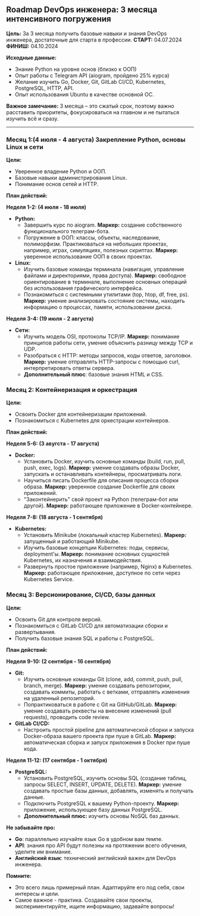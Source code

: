## Roadmap DevOps инженера: 3 месяца интенсивного погружения

**Цель:** За 3 месяца получить базовые навыки и знания DevOps инженера, достаточные для старта в профессии.
   **СТАРТ:** 04.07.2024
   **ФИНИШ:** 04.10.2024  

**Исходные данные:**

* Знание Python на уровне основ (близко к ООП)
* Опыт работы с Telegram API (aiogram, пройдено 25% курса)
* Желание изучить Go, Docker, Git, GitLab CI/CD, Kubernetes, PostgreSQL, HTTP, API.
* Опыт использования Ubuntu в качестве основной ОС.

**Важное замечание:** 3 месяца – это сжатый срок, поэтому важно расставить приоритеты, фокусироваться на главном и не пытаться изучить всё и сразу.

---

### Месяц 1:(4 июля - 4 августа)  Закрепление Python, основы Linux и сети

**Цели:** 

* Уверенное владение Python и ООП.
* Базовые навыки администрирования Linux. 
* Понимание основ сетей и HTTP. 

**План действий:**

**Неделя 1-2: (4 июля - 18 июля)**

* **Python:** 
    * Завершить курс по aiogram. **Маркер:**  создание собственного функционального телеграм-бота.
    * Погружение в ООП: классы, объекты, наследование, полиморфизм. Практиковаться на небольших проектах, например, играх, симуляциях, полезных скриптах. **Маркер:**  уверенное использование ООП в своих проектах. 
* **Linux:**
    * Изучить базовые команды терминала (навигация, управление файлами и директориями, права доступа). **Маркер:**  свободное ориентирование в терминале, выполнение основных операций без использования графического интерфейса.
    * Познакомиться с системными утилитами (top, htop, df, free, ps).  **Маркер:**  умение анализировать состояние системы, находить информацию о процессах, памяти, использовании диска.

**Неделя 3-4: (19 июля - 2 августа)**

* **Сети:**
    * Изучить модель OSI, протоколы TCP/IP.  **Маркер:**  понимание принципов работы сети, умение объяснить разницу между TCP и UDP. 
    * Разобраться с HTTP: методы запросов, коды ответов, заголовки.  **Маркер:**  умение отправлять HTTP-запросы с помощью curl, интерпретировать ответы сервера.
    * **Дополнительный плюс**: базовые знания HTML и CSS.


### Месяц 2: Контейнеризация и оркестрация

**Цели:** 

* Освоить Docker для контейнеризации приложений.
* Познакомиться с Kubernetes для оркестрации контейнеров. 

**План действий:**

**Неделя 5-6: (3 авугста - 17 августа)**

* **Docker:** 
    * Установить Docker, изучить основные команды (build, run, pull, push, exec, logs). **Маркер:**  умение создавать образы Docker, запускать и останавливать контейнеры, просматривать логи.
    * Научиться писать Dockerfile для описания процесса сборки образа.  **Маркер:**  уверенное создание Dockerfile для своих приложений. 
    * "Законтейнерить" свой проект на Python (телеграм-бот или другой).  **Маркер:**  работающее приложение в Docker-контейнере. 

**Неделя 7-8: (18 августа - 1 сентября)**

* **Kubernetes:**
    * Установить Minikube (локальный кластер Kubernetes).  **Маркер:**  запущенный и работающий Minikube.
    * Изучить базовые концепции Kubernetes: поды, сервисы, deployment'ы.  **Маркер:**  понимание основных сущностей Kubernetes, их назначения и взаимодействия. 
    * Развернуть простое приложение (например, Nginx) в Kubernetes.  **Маркер:**  работающее приложение, доступное по сети через Kubernetes Service.

### Месяц 3:  Версионирование, CI/CD, базы данных

**Цели:**

* Освоить Git для контроля версий.
* Познакомиться с GitLab CI/CD для автоматизации сборки и развертывания.
* Получить базовые знания SQL и работы с PostgreSQL.

**План действий:**

**Неделя 9-10: (2 сентября - 16 сентября)**

* **Git:** 
    * Изучить основные команды Git (clone, add, commit, push, pull, branch, merge).  **Маркер:**  умение создавать репозитории, создавать коммиты, работать с ветками, отправлять изменения на удаленный репозиторий.
    * Попрактиковаться в работе с Git на GitHub/GitLab.  **Маркер:**  умение создавать реквесты на внесение изменений (pull requests), проводить code review. 
* **GitLab CI/CD:**
    * Настроить простой pipeline для автоматической сборки и запуска Docker-образа вашего проекта при пуше в GitLab.  **Маркер:**  автоматическая сборка и запуск приложения в Docker при пуше кода.

**Неделя 11-12: (17 сентября - 1 октября)**

* **PostgreSQL:**
    * Установить PostgreSQL, изучить основы SQL (создание таблиц, запросы SELECT, INSERT, UPDATE, DELETE). **Маркер:**  умение создавать простые базы данных, добавлять, изменять и получать данные.
    * Подключить PostgreSQL к вашему Python-проекту.  **Маркер:**  приложение, использующее базу данных PostgreSQL.
    * **Дополнительный плюс:**  изучить основы NoSQL баз данных. 

**Не забывайте про:**

* **Go**:  параллельно изучайте язык Go в удобном вам темпе. 
* **API**:  знания про API будут полезны на протяжении всего обучения, уделите им внимание.
* **Английский язык**:  технический английский важен для DevOps инженера.

**Помните:**

* Это всего лишь примерный план. Адаптируйте его под себя, свои интересы и цели.
* Самое важное -  практика. Создавайте свои проекты, экспериментируйте, ищите информацию, задавайте вопросы!


